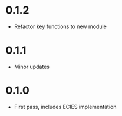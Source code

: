 # 0.1.2
* Refactor key functions to new module
# 0.1.1
* Minor updates
# 0.1.0
* First pass, includes ECIES implementation
